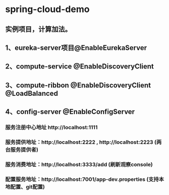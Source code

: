 # spring-cloud-demo
## 实例项目，计算加法。
## 1、eureka-server项目@EnableEurekaServer
## 2、compute-service @EnableDiscoveryClient
## 3、compute-ribbon @EnableDiscoveryClient @LoadBalanced
## 4、config-server @EnableConfigServer
### 服务注册中心地址 http://localhost:1111
### 服务提供地址：http://localhost:2222 , http://localhost:2223 (两台服务提供者)
### 服务消费地址：http://localhost:3333/add (刷新观察console)
### 配置服务地址：http://localhost:7001/app-dev.properties (支持本地配置、git配置)

